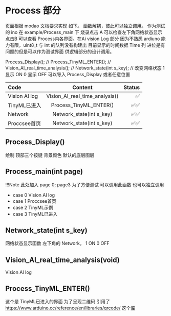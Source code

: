 # Process 部分

页面根据 modao 文档要求实现 如下。 函数解耦，彼此可以独立调用。 作为测试的 ino 在 example/Process_main 下 烧录点击 A 可以检查左下角网络状态显示 点击B 可以查看 Process内各界面。在Ai vision Log 部分 因为不熟悉 ardiuno  能力有限，uint8_t 与 int 的队列没有构建出 目前显示的时间数据 Time 列 进位是有问题的但是可以作为测试界面 供逻辑部分的设计调用。 

Process_Display();  //
Process_TinyML_ENTER(); //
Vision_AI_real_time_analysis(); //
Network_state(int s_key); // 改变网络状态 1 显示 ON 0 显示 OFF 可以导入 Process_Display 或者任意位置

| Code | Content | Status|
| :------------ |:---------------:| -----:|
|Vision AI log| Vision_AI_real_time_analysis() |✅ |
|TinyML已进入| Process_TinyML_ENTER() |✅✅ |
|Network| Network_state(int s_key)|✅✅|
|Proccsee首页| Network_state(int s_key)|✅✅|

## Process_Display()

绘制 顶部三个按键 背景颜色 默认的底层图层

## Process_main(int page)

!!!Note
    此处加入 page 0;  page3 为了方便测试 可以调用此函数 也可以独立调用

- case 0   Vision AI log
- case 1  Proccsee首页
- case 2  TinyML示例
- case 3  TinyML已进入

## Network_state(int s_key)

网络状态显示函数 左下角的 Network。  1 ON 0 OFF

## Vision_AI_real_time_analysis(void)

 Vision AI log 

## Process_TinyML_ENTER()

这个是 TinyML已进入的界面 为了呈现二维码 引用了 
https://www.arduino.cc/reference/en/libraries/qrcode/ 这个[库](https://www.arduino.cc/reference/en/libraries/qrcode/)

